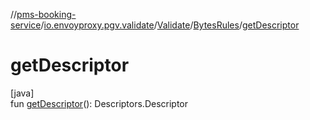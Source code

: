 //[pms-booking-service](../../../../index.md)/[io.envoyproxy.pgv.validate](../../index.md)/[Validate](../index.md)/[BytesRules](index.md)/[getDescriptor](get-descriptor.md)

# getDescriptor

[java]\
fun [getDescriptor](get-descriptor.md)(): Descriptors.Descriptor